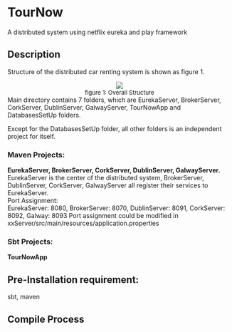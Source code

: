 # TourNow
A distributed system using netflix eureka and play framework


## Description
Structure of the distributed car renting system is shown as figure 1.
<div align='center'>
    <img src=TourNow_Structure.jpg><br/>
    <font size = 2>figure 1: Overall Structure</font>
</div>
Main directory contains 7 folders, which are EurekaServer, BrokerServer, CorkServer, DublinServer, GalwayServer, 
TourNowApp and DatabasesSetUp folders.<br/>

Except for the DatabasesSetUp folder, all other folders is an independent project for itself.<br/>

### Maven Projects:<br/>
**EurekaServer, BrokerServer, CorkServer, DublinServer, GalwayServer.**<br/>
EurekaServer is the center of the distributed system, BrokerServer, DublinServer, CorkServer, GalwayServer all register their services to EurekaServer.<br/>
Port Assignment:<br/>
EurekaServer: 8080, BrokerServer: 8070, DublinServer: 8091, CorkServer: 8092, Galway: 8093
Port assignment could be modified in xxServer/src/main/resources/application.properties


### Sbt Projects:<br/>
**TourNowApp**





## Pre-Installation requirement:
sbt, maven

## Compile Process




